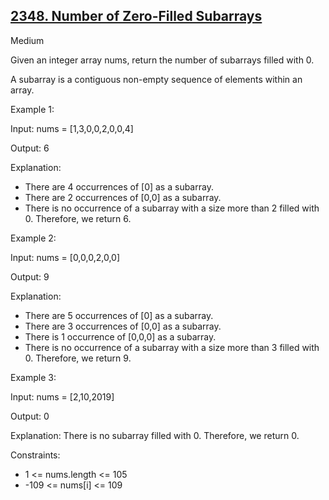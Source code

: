 ## [2348. Number of Zero-Filled Subarrays](https://leetcode.com/problems/number-of-zero-filled-subarrays/)

Medium

Given an integer array nums, return the number of subarrays filled with 0.

A subarray is a contiguous non-empty sequence of elements within an array.

Example 1:

Input: nums = [1,3,0,0,2,0,0,4]

Output: 6

Explanation: 

- There are 4 occurrences of [0] as a subarray.
- There are 2 occurrences of [0,0] as a subarray.
- There is no occurrence of a subarray with a size more than 2 filled with 0. Therefore, we return 6.

Example 2:

Input: nums = [0,0,0,2,0,0]

Output: 9

Explanation:

- There are 5 occurrences of [0] as a subarray.
- There are 3 occurrences of [0,0] as a subarray.
- There is 1 occurrence of [0,0,0] as a subarray.
- There is no occurrence of a subarray with a size more than 3 filled with 0. Therefore, we return 9.

Example 3:

Input: nums = [2,10,2019]

Output: 0

Explanation: There is no subarray filled with 0. Therefore, we return 0.
 
Constraints:

- 1 <= nums.length <= 105
- -109 <= nums[i] <= 109